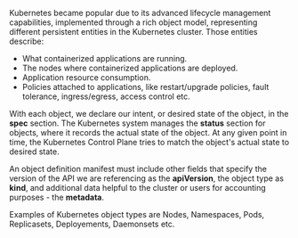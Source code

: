 Kubernetes became popular due to its advanced lifecycle management capabilities, implemented through a rich object model, representing different persistent entities in the Kubernetes cluster. Those entities describe:

- What containerized applications are running.
- The nodes where containerized applications are deployed.
- Application resource consumption.
- Policies attached to applications, like restart/upgrade policies, fault tolerance, ingress/egress, access control etc.

With each object, we declare our intent, or desired state of the object, in the <b>spec</b> section. The Kubernetes system manages the <b>status</b> section for objects, where it records the actual state of the object. At any given point in time, the Kubernetes Control Plane tries to match the object's actual state to desired state.

An object definition manifest must include other fields that specify the version of the API we are referencing as the <b>apiVersion</b>, the object type as <b>kind</b>, and additional data helpful to the cluster or users for accounting purposes - the <b>metadata</b>.

Examples of Kubernetes object types are Nodes, Namespaces, Pods, Replicasets, Deployements, Daemonsets etc.